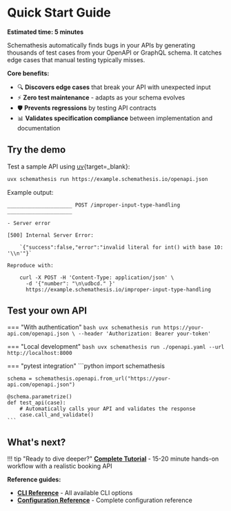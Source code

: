 # Quick Start Guide

**Estimated time: 5 minutes**

Schemathesis automatically finds bugs in your APIs by generating thousands of test cases from your OpenAPI or GraphQL schema. It catches edge cases that manual testing typically misses.

**Core benefits:**

- 🔍 **Discovers edge cases** that break your API with unexpected input
- ⚡ **Zero test maintenance** - adapts as your schema evolves  
- 🛡️ **Prevents regressions** by testing API contracts
- 📊 **Validates specification compliance** between implementation and documentation

## Try the demo

Test a sample API using [uv](https://docs.astral.sh/uv/){target=_blank}:

```bash
uvx schemathesis run https://example.schemathesis.io/openapi.json
```

Example output:

```
_____________________ POST /improper-input-type-handling _____________________

- Server error

[500] Internal Server Error:

    `{"success":false,"error":"invalid literal for int() with base 10: '\\n'"}`

Reproduce with:

    curl -X POST -H 'Content-Type: application/json' \
      -d '{"number": "\n\udbcd." }' 
      https://example.schemathesis.io/improper-input-type-handling
```

## Test your own API

=== "With authentication"
    ```bash
    uvx schemathesis run https://your-api.com/openapi.json \
      --header 'Authorization: Bearer your-token'
    ```

=== "Local development"
    ```bash
    uvx schemathesis run ./openapi.yaml --url http://localhost:8000
    ```

=== "pytest integration"
    ```python
    import schemathesis
    
    schema = schemathesis.openapi.from_url("https://your-api.com/openapi.json")
    
    @schema.parametrize()
    def test_api(case):
        # Automatically calls your API and validates the response
        case.call_and_validate()
    ```

## What's next?

!!! tip "Ready to dive deeper?"
    **[Complete Tutorial](tutorials/cli.md)** - 15-20 minute hands-on workflow with a realistic booking API

**Reference guides:**

- **[CLI Reference](reference/cli.md)** - All available CLI options
- **[Configuration Reference](reference/configuration.md)** - Complete configuration reference
